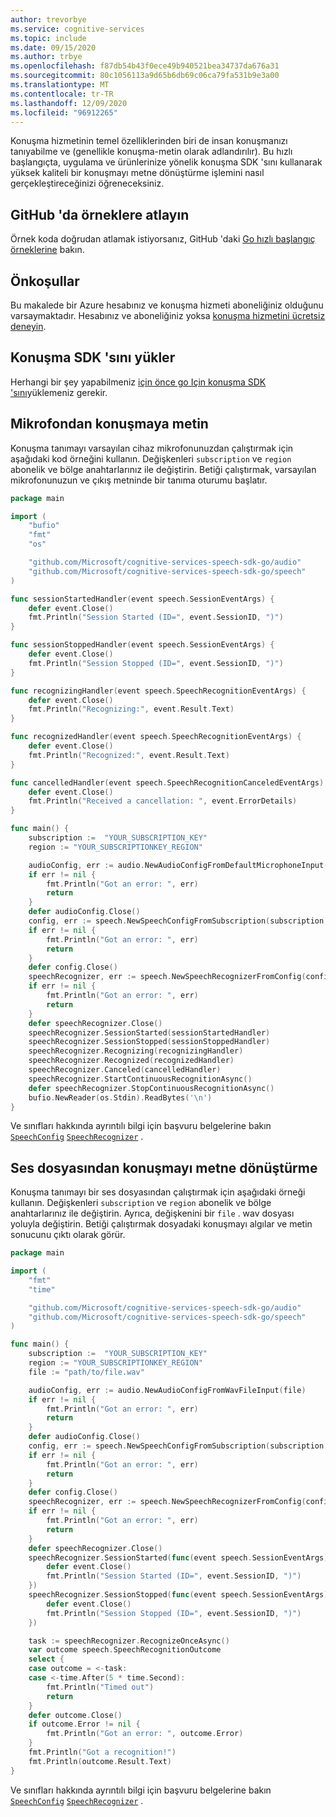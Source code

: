 ```yaml
---
author: trevorbye
ms.service: cognitive-services
ms.topic: include
ms.date: 09/15/2020
ms.author: trbye
ms.openlocfilehash: f87db54b43f0ece49b940521bea34737da676a31
ms.sourcegitcommit: 80c1056113a9d65b6db69c06ca79fa531b9e3a00
ms.translationtype: MT
ms.contentlocale: tr-TR
ms.lasthandoff: 12/09/2020
ms.locfileid: "96912265"
---
```

Konuşma hizmetinin temel özelliklerinden biri de insan konuşmanızı tanıyabilme ve (genellikle konuşma-metin olarak adlandırılır). Bu hızlı başlangıçta, uygulama ve ürünlerinize yönelik konuşma SDK 'sını kullanarak yüksek kaliteli bir konuşmayı metne dönüştürme işlemini nasıl gerçekleştireceğinizi öğreneceksiniz.

## <a name="skip-to-samples-on-github"></a>GitHub 'da örneklere atlayın

Örnek koda doğrudan atlamak istiyorsanız, GitHub 'daki [Go hızlı başlangıç örneklerine](https://github.com/microsoft/cognitive-services-speech-sdk-go/tree/master/samples/recognizer) bakın.

## <a name="prerequisites"></a>Önkoşullar

Bu makalede bir Azure hesabınız ve konuşma hizmeti aboneliğiniz olduğunu varsaymaktadır. Hesabınız ve aboneliğiniz yoksa [konuşma hizmetini ücretsiz deneyin](../../../overview.md#try-the-speech-service-for-free).

## <a name="install-the-speech-sdk"></a>Konuşma SDK 'sını yükler

Herhangi bir şey yapabilmeniz [için önce go Için konuşma SDK 'sını](../../../quickstarts/setup-platform.md?pivots=programming-language-go&tabs=dotnet%252cwindows%252cjre%252cbrowser)yüklemeniz gerekir.

## <a name="speech-to-text-from-microphone"></a>Mikrofondan konuşmaya metin

Konuşma tanımayı varsayılan cihaz mikrofonunuzdan çalıştırmak için aşağıdaki kod örneğini kullanın. Değişkenleri `subscription` ve `region` abonelik ve bölge anahtarlarınız ile değiştirin. Betiği çalıştırmak, varsayılan mikrofonunuzun ve çıkış metninde bir tanıma oturumu başlatır.

```go
package main

import (
    "bufio"
    "fmt"
    "os"

    "github.com/Microsoft/cognitive-services-speech-sdk-go/audio"
    "github.com/Microsoft/cognitive-services-speech-sdk-go/speech"
)

func sessionStartedHandler(event speech.SessionEventArgs) {
    defer event.Close()
    fmt.Println("Session Started (ID=", event.SessionID, ")")
}

func sessionStoppedHandler(event speech.SessionEventArgs) {
    defer event.Close()
    fmt.Println("Session Stopped (ID=", event.SessionID, ")")
}

func recognizingHandler(event speech.SpeechRecognitionEventArgs) {
    defer event.Close()
    fmt.Println("Recognizing:", event.Result.Text)
}

func recognizedHandler(event speech.SpeechRecognitionEventArgs) {
    defer event.Close()
    fmt.Println("Recognized:", event.Result.Text)
}

func cancelledHandler(event speech.SpeechRecognitionCanceledEventArgs) {
    defer event.Close()
    fmt.Println("Received a cancellation: ", event.ErrorDetails)
}

func main() {
    subscription :=  "YOUR_SUBSCRIPTION_KEY"
    region := "YOUR_SUBSCRIPTIONKEY_REGION"

    audioConfig, err := audio.NewAudioConfigFromDefaultMicrophoneInput()
    if err != nil {
        fmt.Println("Got an error: ", err)
        return
    }
    defer audioConfig.Close()
    config, err := speech.NewSpeechConfigFromSubscription(subscription, region)
    if err != nil {
        fmt.Println("Got an error: ", err)
        return
    }
    defer config.Close()
    speechRecognizer, err := speech.NewSpeechRecognizerFromConfig(config, audioConfig)
    if err != nil {
        fmt.Println("Got an error: ", err)
        return
    }
    defer speechRecognizer.Close()
    speechRecognizer.SessionStarted(sessionStartedHandler)
    speechRecognizer.SessionStopped(sessionStoppedHandler)
    speechRecognizer.Recognizing(recognizingHandler)
    speechRecognizer.Recognized(recognizedHandler)
    speechRecognizer.Canceled(cancelledHandler)
    speechRecognizer.StartContinuousRecognitionAsync()
    defer speechRecognizer.StopContinuousRecognitionAsync()
    bufio.NewReader(os.Stdin).ReadBytes('\n')
}
```

Ve sınıfları hakkında ayrıntılı bilgi için başvuru belgelerine bakın [`SpeechConfig`](https://pkg.go.dev/github.com/Microsoft/cognitive-services-speech-sdk-go@v1.14.0/speech#SpeechConfig) [`SpeechRecognizer`](https://pkg.go.dev/github.com/Microsoft/cognitive-services-speech-sdk-go@v1.14.0/speech#SpeechRecognizer) .

## <a name="speech-to-text-from-audio-file"></a>Ses dosyasından konuşmayı metne dönüştürme

Konuşma tanımayı bir ses dosyasından çalıştırmak için aşağıdaki örneği kullanın. Değişkenleri `subscription` ve `region` abonelik ve bölge anahtarlarınız ile değiştirin. Ayrıca, değişkenini bir `file` . wav dosyası yoluyla değiştirin. Betiği çalıştırmak dosyadaki konuşmayı algılar ve metin sonucunu çıktı olarak görür.

```go
package main

import (
    "fmt"
    "time"

    "github.com/Microsoft/cognitive-services-speech-sdk-go/audio"
    "github.com/Microsoft/cognitive-services-speech-sdk-go/speech"
)

func main() {
    subscription :=  "YOUR_SUBSCRIPTION_KEY"
    region := "YOUR_SUBSCRIPTIONKEY_REGION"
    file := "path/to/file.wav"

    audioConfig, err := audio.NewAudioConfigFromWavFileInput(file)
    if err != nil {
        fmt.Println("Got an error: ", err)
        return
    }
    defer audioConfig.Close()
    config, err := speech.NewSpeechConfigFromSubscription(subscription, region)
    if err != nil {
        fmt.Println("Got an error: ", err)
        return
    }
    defer config.Close()
    speechRecognizer, err := speech.NewSpeechRecognizerFromConfig(config, audioConfig)
    if err != nil {
        fmt.Println("Got an error: ", err)
        return
    }
    defer speechRecognizer.Close()
    speechRecognizer.SessionStarted(func(event speech.SessionEventArgs) {
        defer event.Close()
        fmt.Println("Session Started (ID=", event.SessionID, ")")
    })
    speechRecognizer.SessionStopped(func(event speech.SessionEventArgs) {
        defer event.Close()
        fmt.Println("Session Stopped (ID=", event.SessionID, ")")
    })

    task := speechRecognizer.RecognizeOnceAsync()
    var outcome speech.SpeechRecognitionOutcome
    select {
    case outcome = <-task:
    case <-time.After(5 * time.Second):
        fmt.Println("Timed out")
        return
    }
    defer outcome.Close()
    if outcome.Error != nil {
        fmt.Println("Got an error: ", outcome.Error)
    }
    fmt.Println("Got a recognition!")
    fmt.Println(outcome.Result.Text)
}
```

Ve sınıfları hakkında ayrıntılı bilgi için başvuru belgelerine bakın [`SpeechConfig`](https://pkg.go.dev/github.com/Microsoft/cognitive-services-speech-sdk-go@v1.14.0/speech#SpeechConfig) [`SpeechRecognizer`](https://pkg.go.dev/github.com/Microsoft/cognitive-services-speech-sdk-go@v1.14.0/speech#SpeechRecognizer) .